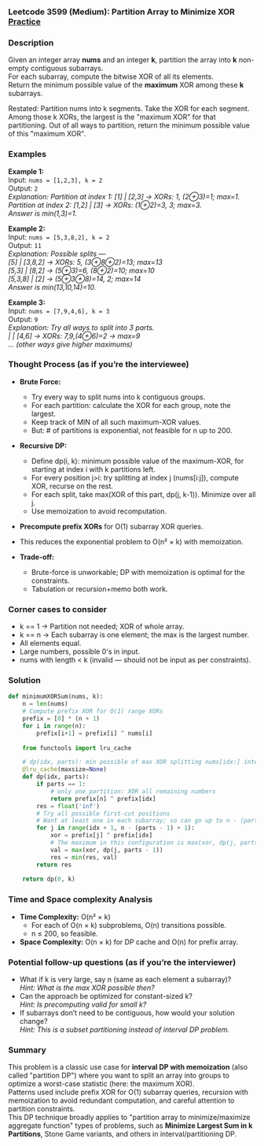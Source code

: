 ### Leetcode 3599 (Medium): Partition Array to Minimize XOR [Practice](https://leetcode.com/problems/partition-array-to-minimize-xor)

### Description  
Given an integer array **nums** and an integer **k**, partition the array into **k** non-empty contiguous subarrays.  
For each subarray, compute the bitwise XOR of all its elements.  
Return the minimum possible value of the **maximum** XOR among these **k** subarrays.

Restated: Partition nums into k segments. Take the XOR for each segment. Among those k XORs, the largest is the "maximum XOR" for that partitioning. Out of all ways to partition, return the minimum possible value of this "maximum XOR".

### Examples  

**Example 1:**  
Input: `nums = [1,2,3], k = 2`  
Output: `2`  
*Explanation: Partition at index 1: [1] | [2,3] → XORs: 1, (2⊕3)=1; max=1.  
Partition at index 2: [1,2] | [3] → XORs: (1⊕2)=3, 3; max=3.  
Answer is min(1,3)=1.*

**Example 2:**  
Input: `nums = [5,3,8,2], k = 2`  
Output: `11`  
*Explanation: Possible splits —  
[5] | [3,8,2] → XORs: 5, (3⊕8⊕2)=13; max=13  
[5,3] | [8,2] → (5⊕3)=6, (8⊕2)=10; max=10  
[5,3,8] | [2] → (5⊕3⊕8)=14, 2; max=14  
Answer is min(13,10,14)=10.*

**Example 3:**  
Input: `nums = [7,9,4,6], k = 3`  
Output: `9`  
*Explanation: Try all ways to split into 3 parts.  
 |  | [4,6] → XORs: 7,9,(4⊕6)=2 → max=9  
... (other ways give higher maximums)*

### Thought Process (as if you’re the interviewee)  
- **Brute Force:**  
  - Try every way to split nums into k contiguous groups.
  - For each partition: calculate the XOR for each group, note the largest.
  - Keep track of MIN of all such maximum-XOR values.
  - But: # of partitions is exponential, not feasible for n up to 200.

- **Recursive DP:**  
  - Define dp(i, k): minimum possible value of the maximum-XOR, for starting at index i with k partitions left.
  - For every position j>i: try splitting at index j (nums[i:j]), compute XOR, recurse on the rest.
  - For each split, take max(XOR of this part, dp(j, k-1)). Minimize over all j.
  - Use memoization to avoid recomputation.

- **Precompute prefix XORs** for O(1) subarray XOR queries.

- This reduces the exponential problem to O(n² × k) with memoization.

- **Trade-off:**  
  - Brute-force is unworkable; DP with memoization is optimal for the constraints.
  - Tabulation or recursion+memo both work.

### Corner cases to consider  
- k == 1 → Partition not needed; XOR of whole array.
- k == n → Each subarray is one element; the max is the largest number.
- All elements equal.
- Large numbers, possible 0's in input.
- nums with length < k (invalid — should not be input as per constraints).

### Solution

```python
def minimumXORSum(nums, k):
    n = len(nums)
    # Compute prefix XOR for O(1) range XORs
    prefix = [0] * (n + 1)
    for i in range(n):
        prefix[i+1] = prefix[i] ^ nums[i]
    
    from functools import lru_cache

    # dp(idx, parts): min possible of max XOR splitting nums[idx:] into parts subarrays
    @lru_cache(maxsize=None)
    def dp(idx, parts):
        if parts == 1:
            # only one partition: XOR all remaining numbers
            return prefix[n] ^ prefix[idx]
        res = float('inf')
        # Try all possible first-cut positions
        # Want at least one in each subarray; so can go up to n - (parts - 1)
        for j in range(idx + 1, n - (parts - 1) + 1):
            xor = prefix[j] ^ prefix[idx]
            # The maximum in this configuration is max(xor, dp(j, parts - 1))
            val = max(xor, dp(j, parts - 1))
            res = min(res, val)
        return res
    
    return dp(0, k)
```

### Time and Space complexity Analysis  

- **Time Complexity:** O(n² × k)  
    - For each of O(n × k) subproblems, O(n) transitions possible.
    - n ≤ 200, so feasible.
- **Space Complexity:** O(n × k) for DP cache and O(n) for prefix array.


### Potential follow-up questions (as if you’re the interviewer)  

- What if k is very large, say n (same as each element a subarray)?  
  *Hint: What is the max XOR possible then?*
- Can the approach be optimized for constant-sized k?  
  *Hint: Is precomputing valid for small k?*
- If subarrays don’t need to be contiguous, how would your solution change?  
  *Hint: This is a subset partitioning instead of interval DP problem.*

### Summary
This problem is a classic use case for **interval DP with memoization** (also called "partition DP") where you want to split an array into groups to optimize a worst-case statistic (here: the maximum XOR).  
Patterns used include prefix XOR for O(1) subarray queries, recursion with memoization to avoid redundant computation, and careful attention to partition constraints.  
This DP technique broadly applies to "partition array to minimize/maximize aggregate function" types of problems, such as **Minimize Largest Sum in k Partitions**, Stone Game variants, and others in interval/partitioning DP.